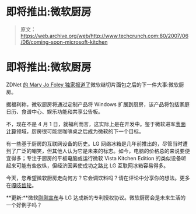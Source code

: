 # 即将推出:微软厨房 

> 原文：<https://web.archive.org/web/http://www.techcrunch.com:80/2007/06/06/coming-soon-microsoft-kitchen>

# 即将推出:微软厨房

ZDNet [的 Mary Jo Foley 独家报道了](https://web.archive.org/web/20220119070411/http://blogs.zdnet.com/microsoft/?p=492)微软继切片面包之后的下一件大事:微软厨房。

据福利称，微软厨房将通过定制产品将 Windows 扩展到厨房，该产品将包括家庭日历、食谱中心、娱乐功能和共享公告板。

不，现在不是 4 月 1 日，就福利而言，这实际上是在开发中。鉴于微软进军[表面计算](https://web.archive.org/web/20220119070411/http://www.beta.techcrunch.com/2007/05/29/microsoft-announces-surface-computer/)领域，厨房很可能继咖啡桌之后成为微软的下一个目标。

有一些基于厨房的互联网设备的历史。LG 网络冰箱是几年前推出的，尽管当时遭到了广泛的嘲笑，但其他人认为它是未来的标志。如今，电脑的价格总的来说要便宜得多；专注于厨房的平板电脑或运行微软 Vista Kitchen Edition 的类似设备听起来可能有些放纵，但经济因素使成功之路比 LG 互联网冰箱容易得多。

今天，您希望微软厨房走向何方？它会调饮料吗？请在评论中分享你的想法。更多在[嘎吱齿轮](https://web.archive.org/web/20220119070411/http://crunchgear.com/2007/06/06/microsoft-expands-table-to-whole-kitchen/)。

**更新:**微软[刚刚宣布](https://web.archive.org/web/20220119070411/http://www.microsoft.com/Presspass/press/2007/jun07/06-06MSLGEPR.mspx?rss_fdn=Press%20Releases)与 LG 达成新的专利授权协议。微软厨房会是未来生活的一个好例子吗？